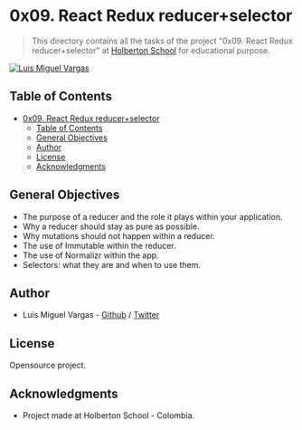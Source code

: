 # 0x09. React Redux reducer+selector

> This directory contains all the tasks of the project "0x09. React Redux reducer+selector" at [Holberton School](https://www.holbertonschool.com 'Holberton School.') for educational purpose.

[![Luis Miguel Vargas](https://img.shields.io/twitter/url?style=social&url=https%3A%2F%2Ftwitter.com%2Fluismvargasg1)](https://twitter.com/luismvargasg1)

## Table of Contents

- [0x09. React Redux reducer+selector](#0x09-react-redux-reducerselector)
  - [Table of Contents](#table-of-contents)
  - [General Objectives](#general-objectives)
  - [Author](#author)
  - [License](#license)
  - [Acknowledgments](#acknowledgments)

## General Objectives

- The purpose of a reducer and the role it plays within your application.
- Why a reducer should stay as pure as possible.
- Why mutations should not happen within a reducer.
- The use of Immutable within the reducer.
- The use of Normalizr within the app.
- Selectors: what they are and when to use them.

## Author

- Luis Miguel Vargas - [Github](https://github.com/luismvargasg) / [Twitter](https://twitter.com/luismvargasg1)

## License

Opensource project.

## Acknowledgments

- Project made at Holberton School - Colombia.
